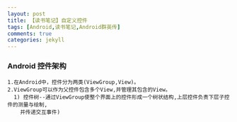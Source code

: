 ```yaml
---
layout: post
title: 【读书笔记】自定义控件
tags: [Android,读书笔记,Android群英传]
comments: true
categories: jekyll
---
```

###  Android 控件架构

``` text
1.在Android中，控件分为两类(ViewGroup,View)。
2.ViewGroup可以作为父控件包含多个View,并管理其包含的View。
  1) 控件树--通过ViewGroup使整个界面上的控件形成一个树状结构,上层控件负责下层子控件的测量与绘制,
  	并传递交互事件) 


```
